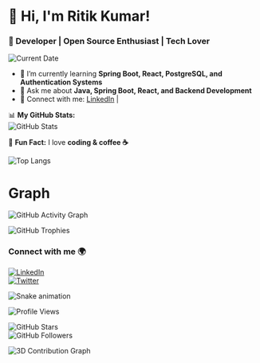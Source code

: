 # 👋 Hi, I'm Ritik Kumar!
### 🚀 Developer | Open Source Enthusiast | Tech Lover  

![Current Date](https://img.shields.io/badge/Date-Today's_Date-blue?style=for-the-badge)

- 🌱 I’m currently learning **Spring Boot, React, PostgreSQL, and Authentication Systems**  
- 💬 Ask me about **Java, Spring Boot, React, and Backend Development**  
- 🔗 Connect with me: [LinkedIn](https://www.linkedin.com/in/ritikkumar352/) |

<!-- [Twitter](https://twitter.com/yourhandle) -->  

📊 **My GitHub Stats:**  
![GitHub Stats](https://github-readme-stats.vercel.app/api?username=ritikkumar352&show_icons=true&theme=dark)

🚀 **Fun Fact:** I love **coding & coffee ☕**  

![Top Langs](https://github-readme-stats.vercel.app/api/top-langs/?username=ritikkumar352&layout=compact&theme=radical)

# Graph  
![GitHub Activity Graph](https://github-readme-activity-graph.vercel.app/graph?username=ritikkumar352&theme=github-dark)

![GitHub Trophies](https://github-profile-trophy.vercel.app/?username=ritikkumar352&theme=darkhub&margin-w=15)

### Connect with me 🌍  
[![LinkedIn](https://img.shields.io/badge/-LinkedIn-blue?style=flat&logo=linkedin)](https://www.linkedin.com/in/ritikkumar352/)  
[![Twitter](https://img.shields.io/badge/-Twitter-blue?style=flat&logo=twitter)](https://twitter.com/yourhandle)

![Snake animation](https://github.com/ritikkumar352/ritikkumar352/blob/output/github-contribution-grid-snake.svg)

![Profile Views](https://komarev.com/ghpvc/?username=ritikkumar352&color=blue&style=flat-square)

![GitHub Stars](https://img.shields.io/github/stars/ritikkumar352?style=social)  
![GitHub Followers](https://img.shields.io/github/followers/ritikkumar352?style=social)  

![3D Contribution Graph](https://github.com/ritikkumar352/ritikkumar352/blob/main/profile-3d-contrib/profile-night-rainbow.svg)

